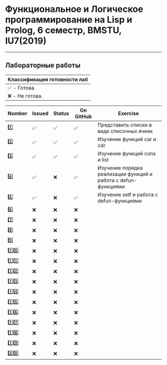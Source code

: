 # Функциональное и Логическое программирование на Lisp и Prolog, 6 семестр, BMSTU, IU7(2019)
---
<h2>Лабораторные работы</h2>

| Классификация готовности лаб |
|---|
| :white_check_mark: - Готова. |
| :x: - Не готова. |

| Number | Issued | Status | On GitHub | Exercise |
|------|---|------|----------|---|
| :one: | :white_check_mark: | :white_check_mark: | :white_check_mark: | Представить списки в виде списочных ячеек |
| :two: | :white_check_mark: | :white_check_mark: | :white_check_mark: | Изучение функций car и cdr |
| :three: | :white_check_mark: | :white_check_mark: | :white_check_mark: | Изучение функций cons и list |
| :four: | :white_check_mark: | :x: | :white_check_mark: | Изучение порядка реализации функций и работа с defun-функциями |
| :five: | :white_check_mark: | :x: | :white_check_mark: | Изучение setf и работа с defun-функциями |
| :six: | :x: | :x: | :x: | |
| :seven: | :x: | :x: | :x: | |
| :eight: | :x: | :x: | :x: | |
| :nine: | :x: | :x: | :x: | |
| :one::zero: | :x: | :x: | :x: | |
| :one::one: | :x: | :x: | :x: | |
| :one::two: | :x: | :x: | :x: | |
| :one::three: | :x: | :x: | :x: | |
| :one::four: | :x: | :x: | :x: | |
| :one::five: | :x: | :x: | :x: | |
| :one::six: | :x: | :x: | :x: | |
| :one::seven: | :x: | :x: | :x: | |
| :one::eight: | :x: | :x: | :x: | |
| :one::nine: | :x: | :x: | :x: | |
| :two::zero: | :x: | :x: | :x: | |
